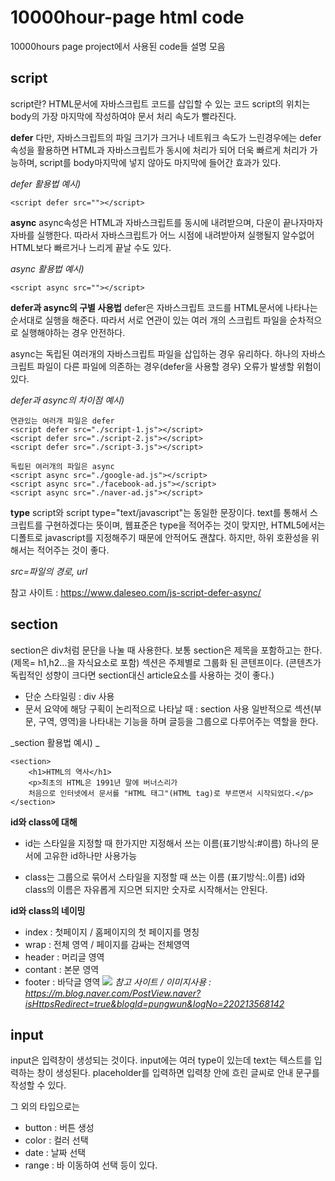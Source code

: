 # 10000hour-page html code

10000hours page project에서 사용된 code들 설명 모음

## script

script란?
HTML문서에 자바스크립트 코드를 삽입할 수 있는 코드
script의 위치는 body의 가장 마지막에 작성하여야 문서 처리 속도가 빨라진다.

**defer**
다만, 자바스크립트의 파일 크기가 크거나 네트워크 속도가 느린경우에는
defer속성을 활용하면 HTML과 자바스크립트가 동시에 처리가 되어 더욱 빠르게 처리가 가능하며,
script를 body마지막에 넣지 않아도 마지막에 들어간 효과가 있다.

_defer 활용법 예시)_

```
<script defer src=""></script>

```

**async**
async속성은 HTML과 자바스크립트를 동시에 내려받으며,
다운이 끝나자마자 자바를 실행한다.
따라서 자바스크립트가 어느 시점에 내려받아져 실행될지 알수없어 HTML보다 빠르거나 느리게 끝날 수도 있다.

_async 활용법 예시)_

```
<script async src=""></script>
```

**defer과 async의 구별 사용법**
defer은 자바스크립트 코드를 HTML문서에 나타나는 순서대로 실행을 해준다.
따라서 서로 연관이 있는 여러 개의 스크립트 파일을 순차적으로 실행해야하는 경우 안전하다.

async는 독립된 여러개의 자바스크립트 파일을 삽입하는 경우 유리하다.
하나의 자바스크립트 파일이 다른 파일에 의존하는 경우(defer을 사용할 경우) 오류가 발생할 위험이있다.

_defer과 async의 차이점 예시)_

```
연관있는 여러개 파일은 defer
<script defer src="./script-1.js"></script>
<script defer src="./script-2.js"></script>
<script defer src="./script-3.js"></script>

독립된 여러개의 파일은 async
<script async src="./google-ad.js"></script>
<script async src="./facebook-ad.js"></script>
<script async src="./naver-ad.js"></script>
```

**type**
script와 script type="text/javascript"는 동일한 문장이다.
text를 통해서 스크립트를 구현하겠다는 뜻이며,
웹표준은 type을 적어주는 것이 맞지만,
HTML5에서는 디폴트로 javascript를 지정해주기 때문에 안적어도 괜찮다.
하지만, 하위 호환성을 위해서는 적어주는 것이 좋다.

_src=파일의 경로, url_

참고 사이트 : https://www.daleseo.com/js-script-defer-async/

## section

section은 div처럼 문단을 나눌 때 사용한다.
보통 section은 제목을 포함하고는 한다. (제목= h1,h2...을 자식요소로 포함)
섹션은 주제별로 그룹화 된 콘텐프이다.
(콘텐츠가 독립적인 성향이 크다면 section대신 article요소를 사용하는 것이 좋다.)

- 단순 스타일링 : div 사용
- 문서 요약에 해당 구획이 논리적으로 나타날 때 : section 사용
  일반적으로 섹션(부문, 구역, 영역)을 나타내는 기능을 하며
  글등을 그룹으로 다루어주는 역할을 한다.

_section 활용법 예시)
_

```
<section>
    <h1>HTML의 역사</h1>
    <p>최초의 HTML은 1991년 말에 버너스리가
    처음으로 인터넷에서 문서를 "HTML 태그"(HTML tag)로 부르면서 시작되었다.</p>
</section>
```

**id와 class에 대해**

- id는 스타일을 지정할 때 한가지만 지정해서 쓰는 이름(표기방식:#이름)
  하나의 문서에 고유한 id하나만 사용가능

- class는 그룹으로 묶어서 스타일을 지정할 때 쓰는 이름 (표기방식:.이름)
  id와 class의 이름은 자유롭게 지으면 되지만 숫자로 시작해서는 안된다.

**id와 class의 네이밍**

- index : 첫페이지 / 홈페이지의 첫 페이지를 명칭
- wrap : 전체 영역 / 페이지를 감싸는 전체영역
- header : 머리글 영역
- contant : 본문 영역
- footer : 바닥글 영역
  ![](https://velog.velcdn.com/images/joojoo0/post/10273c68-8f6b-4a7b-84be-7739015dd922/image.png)
  _참고 사이트 / 이미지사용 : https://m.blog.naver.com/PostView.naver?isHttpsRedirect=true&blogId=pungwun&logNo=220213568142_

## input

input은 입력창이 생성되는 것이다.
input에는 여러 type이 있는데 text는 텍스트를 입력하는 창이 생성된다.
placeholder를 입력하면 입력창 안에 흐린 글씨로 안내 문구를 작성할 수 있다.

그 외의 타입으로는

- button : 버튼 생성
- color : 컬러 선택
- date : 날짜 선택
- range : 바 이동하여 선택
  등이 있다.

